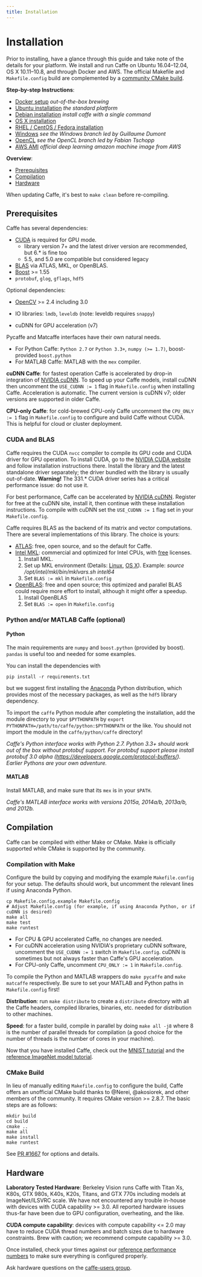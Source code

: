 ```yaml
---
title: Installation
---
```


# Installation

Prior to installing, have a glance through this guide and take note of the details for your platform.
We install and run Caffe on Ubuntu 16.04–12.04, OS X 10.11–10.8, and through Docker and AWS.
The official Makefile and `Makefile.config` build are complemented by a [community CMake build](#cmake-build).

**Step-by-step Instructions**:

- [Docker setup](https://github.com/BVLC/caffe/tree/master/docker) *out-of-the-box brewing*
- [Ubuntu installation](install_apt.html) *the standard platform*
- [Debian installation](install_apt_debian.html) *install caffe with a single command*
- [OS X installation](install_osx.html)
- [RHEL / CentOS / Fedora installation](install_yum.html)
- [Windows](https://github.com/BVLC/caffe/tree/windows) *see the Windows branch led by Guillaume Dumont*
- [OpenCL](https://github.com/BVLC/caffe/tree/opencl) *see the OpenCL branch led by Fabian Tschopp*
- [AWS AMI](https://aws.amazon.com/marketplace/pp/B01M0AXXQB) *official deep learning amazon machine image from AWS*

**Overview**:

- [Prerequisites](#prerequisites)
- [Compilation](#compilation)
- [Hardware](#hardware)

When updating Caffe, it's best to `make clean` before re-compiling.

## Prerequisites

Caffe has several dependencies:

* [CUDA](https://developer.nvidia.com/cuda-zone) is required for GPU mode.
    * library version 7+ and the latest driver version are recommended, but 6.* is fine too
    * 5.5, and 5.0 are compatible but considered legacy
* [BLAS](http://en.wikipedia.org/wiki/Basic_Linear_Algebra_Subprograms) via ATLAS, MKL, or OpenBLAS.
* [Boost](http://www.boost.org/) >= 1.55
* `protobuf`, `glog`, `gflags`, `hdf5`

Optional dependencies:

* [OpenCV](http://opencv.org/) >= 2.4 including 3.0
* IO libraries: `lmdb`, `leveldb` (note: leveldb requires `snappy`)

* cuDNN for GPU acceleration (v7)

Pycaffe and Matcaffe interfaces have their own natural needs.

* For Python Caffe:  `Python 2.7` or `Python 3.3+`, `numpy (>= 1.7)`, boost-provided `boost.python`
* For MATLAB Caffe: MATLAB with the `mex` compiler.


**cuDNN Caffe**: for fastest operation Caffe is accelerated by drop-in integration of [NVIDIA cuDNN](https://developer.nvidia.com/cudnn). To speed up your Caffe models, install cuDNN then uncomment the `USE_CUDNN := 1` flag in `Makefile.config` when installing Caffe. Acceleration is automatic. The current version is cuDNN v7; older versions are supported in older Caffe.

**CPU-only Caffe**: for cold-brewed CPU-only Caffe uncomment the `CPU_ONLY := 1` flag in `Makefile.config` to configure and build Caffe without CUDA. This is helpful for cloud or cluster deployment.

### CUDA and BLAS

Caffe requires the CUDA `nvcc` compiler to compile its GPU code and CUDA driver for GPU operation.
To install CUDA, go to the [NVIDIA CUDA website](https://developer.nvidia.com/cuda-downloads) and follow installation instructions there. Install the library and the latest standalone driver separately; the driver bundled with the library is usually out-of-date. **Warning!** The 331.* CUDA driver series has a critical performance issue: do not use it.

For best performance, Caffe can be accelerated by [NVIDIA cuDNN](https://developer.nvidia.com/cudnn). Register for free at the cuDNN site, install it, then continue with these installation instructions. To compile with cuDNN set the `USE_CUDNN := 1` flag set in your `Makefile.config`.

Caffe requires BLAS as the backend of its matrix and vector computations.
There are several implementations of this library. The choice is yours:

* [ATLAS](http://math-atlas.sourceforge.net/): free, open source, and so the default for Caffe.
* [Intel MKL](http://software.intel.com/en-us/intel-mkl): commercial and optimized for Intel CPUs, with [free](https://registrationcenter.intel.com/en/forms/?productid=2558) licenses.
    1. Install MKL.
    2. Set up MKL environment (Details: [Linux](https://software.intel.com/en-us/node/528499), [OS X](https://software.intel.com/en-us/node/528659)). Example: *source /opt/intel/mkl/bin/mklvars.sh intel64*
    3. Set `BLAS := mkl` in `Makefile.config`
* [OpenBLAS](http://www.openblas.net/): free and open source; this optimized and parallel BLAS could require more effort to install, although it might offer a speedup.
    1. Install OpenBLAS
    2. Set `BLAS := open` in `Makefile.config`

### Python and/or MATLAB Caffe (optional)

#### Python

The main requirements are `numpy` and `boost.python` (provided by boost). `pandas` is useful too and needed for some examples.

You can install the dependencies with

    pip install -r requirements.txt

but we suggest first installing the [Anaconda](https://store.continuum.io/cshop/anaconda/) Python distribution, which provides most of the necessary packages, as well as the `hdf5` library dependency.

To import the `caffe` Python module after completing the installation, add the module directory to your `$PYTHONPATH` by `export PYTHONPATH=/path/to/caffe/python:$PYTHONPATH` or the like. You should not import the module in the `caffe/python/caffe` directory!

*Caffe's Python interface works with Python 2.7. Python 3.3+ should work out of the box without protobuf support. For protobuf support please install protobuf 3.0 alpha (https://developers.google.com/protocol-buffers/). Earlier Pythons are your own adventure.*

#### MATLAB

Install MATLAB, and make sure that its `mex` is in your `$PATH`.

*Caffe's MATLAB interface works with versions 2015a, 2014a/b, 2013a/b, and 2012b.*

## Compilation

Caffe can be compiled with either Make or CMake. Make is officially supported while CMake is supported by the community.

### Compilation with Make

Configure the build by copying and modifying the example `Makefile.config` for your setup. The defaults should work, but uncomment the relevant lines if using Anaconda Python.

    cp Makefile.config.example Makefile.config
    # Adjust Makefile.config (for example, if using Anaconda Python, or if cuDNN is desired)
    make all
    make test
    make runtest

- For CPU & GPU accelerated Caffe, no changes are needed.
- For cuDNN acceleration using NVIDIA's proprietary cuDNN software, uncomment the `USE_CUDNN := 1` switch in `Makefile.config`. cuDNN is sometimes but not always faster than Caffe's GPU acceleration.
- For CPU-only Caffe, uncomment `CPU_ONLY := 1` in `Makefile.config`.

To compile the Python and MATLAB wrappers do `make pycaffe` and `make matcaffe` respectively.
Be sure to set your MATLAB and Python paths in `Makefile.config` first!

**Distribution**: run `make distribute` to create a `distribute` directory with all the Caffe headers, compiled libraries, binaries, etc. needed for distribution to other machines.

**Speed**: for a faster build, compile in parallel by doing `make all -j8` where 8 is the number of parallel threads for compilation (a good choice for the number of threads is the number of cores in your machine).

Now that you have installed Caffe, check out the [MNIST tutorial](gathered/examples/mnist.html) and the [reference ImageNet model tutorial](gathered/examples/imagenet.html).

### CMake Build

In lieu of manually editing `Makefile.config` to configure the build, Caffe offers an unofficial CMake build thanks to @Nerei, @akosiorek, and other members of the community. It requires CMake version >= 2.8.7.
The basic steps are as follows:

    mkdir build
    cd build
    cmake ..
    make all
    make install
    make runtest

See [PR #1667](https://github.com/BVLC/caffe/pull/1667) for options and details.

## Hardware

**Laboratory Tested Hardware**: Berkeley Vision runs Caffe with Titan Xs, K80s, GTX 980s, K40s, K20s, Titans, and GTX 770s including models at ImageNet/ILSVRC scale. We have not encountered any trouble in-house with devices with CUDA capability >= 3.0. All reported hardware issues thus-far have been due to GPU configuration, overheating, and the like.

**CUDA compute capability**: devices with compute capability <= 2.0 may have to reduce CUDA thread numbers and batch sizes due to hardware constraints. Brew with caution; we recommend compute capability >= 3.0.

Once installed, check your times against our [reference performance numbers](performance_hardware.html) to make sure everything is configured properly.

Ask hardware questions on the [caffe-users group](https://groups.google.com/forum/#!forum/caffe-users).
